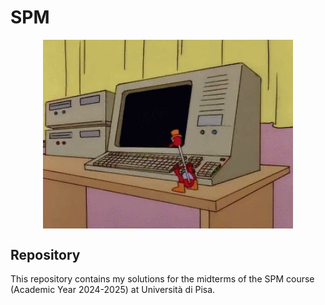 # SPM

<div align="center">
<img hight="250" width="400" alt="GIF" align="center" src="https://github.com/Angelido/SPM/blob/main/Figures/computer-drinking.gif">
</div>

## Repository

This repository contains my solutions for the midterms of the SPM course (Academic Year 2024-2025) at Università di Pisa. 
